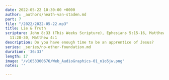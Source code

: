 ```yaml
---
date: 2022-05-22 10:30:00 +0000
author: _authors/heath-van-staden.md
part: 7
file: "/2022/2022-05-22.mp3"
title: Lie & Truth
scripture: John 8:33 (This Weeks Scripture), Ephesians 5:15-16, Matthew 6:33, Matthew
  11:28-30, Matthew 4:1
description: Do you have enough time to be an apprentice of Jesus?
series: _series/no-other-foundation.md
duration: '36:33'
length: 17
image: "/v1653300676/Web_AudioGraphics-01_n1o5jw.png"
notes: ''

---
```

